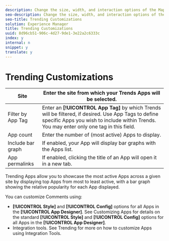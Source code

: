 ```yaml
---
description: Change the size, width, and interaction options of the Map app.
seo-description: Change the size, width, and interaction options of the Map app.
seo-title: Trending Customizations
solution: Experience Manager
title: Trending Customizations
uuid: 8d96cb51-906c-4d27-9de1-3e22a2c6333c
index: y
internal: n
snippet: y
translate: y
---
```


# Trending Customizations


|  Site | Enter the site from which your Trends Apps will be selected. |
|---|---|
|  Filter by App Tag |Enter an **[!UICONTROL  App Tag]** by which Trends will be filtered, if desired. Use App Tags to define specific Apps you wish to include within Trends. You may enter only one tag in this field. |
|  App count | Enter the number of (most active) Apps to display. |
|  Include bar graph | If enabled, your App will display bar graphs with the Apps list. |
|  App permalinks | If enabled, clicking the title of an App will open it in a new tab. |




Trending Apps allow you to showcase the most active Apps across a given site by displaying top Apps from most to least active, with a bar graph showing the relative popularity for each App displayed.

You can customize Comments using:

* **[!UICONTROL  Style]** and **[!UICONTROL  Config]** options for all Apps in the **[!UICONTROL  App Designer]**. See Customizing Apps for details on the standard **[!UICONTROL  Style]** and **[!UICONTROL  Config]** options for all Apps in the **[!UICONTROL  App Designer]**.
* Integration tools. See Trending for more on how to customize Apps using Integration Tools.
